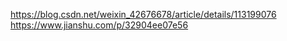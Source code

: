 https://blog.csdn.net/weixin_42676678/article/details/113199076
https://www.jianshu.com/p/32904ee07e56
